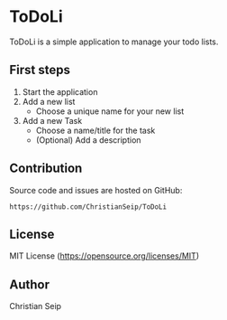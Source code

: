 # ToDoLi
ToDoLi is a simple application to manage your todo lists.

## First steps
1. Start the application
2. Add a new list
    - Choose a unique name for your new list
3. Add a new Task
    - Choose a name/title for the task
    - (Optional) Add a description
  
## Contribution
Source code and issues are hosted on GitHub:
```
https://github.com/ChristianSeip/ToDoLi
```

## License
MIT License (https://opensource.org/licenses/MIT)

## Author
Christian Seip
